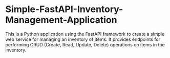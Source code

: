 # Simple-FastAPI-Inventory-Management-Application
This is a Python application using the FastAPI framework to create a simple web service for managing an inventory of items. It provides endpoints for performing CRUD (Create, Read, Update, Delete) operations on items in the inventory.
